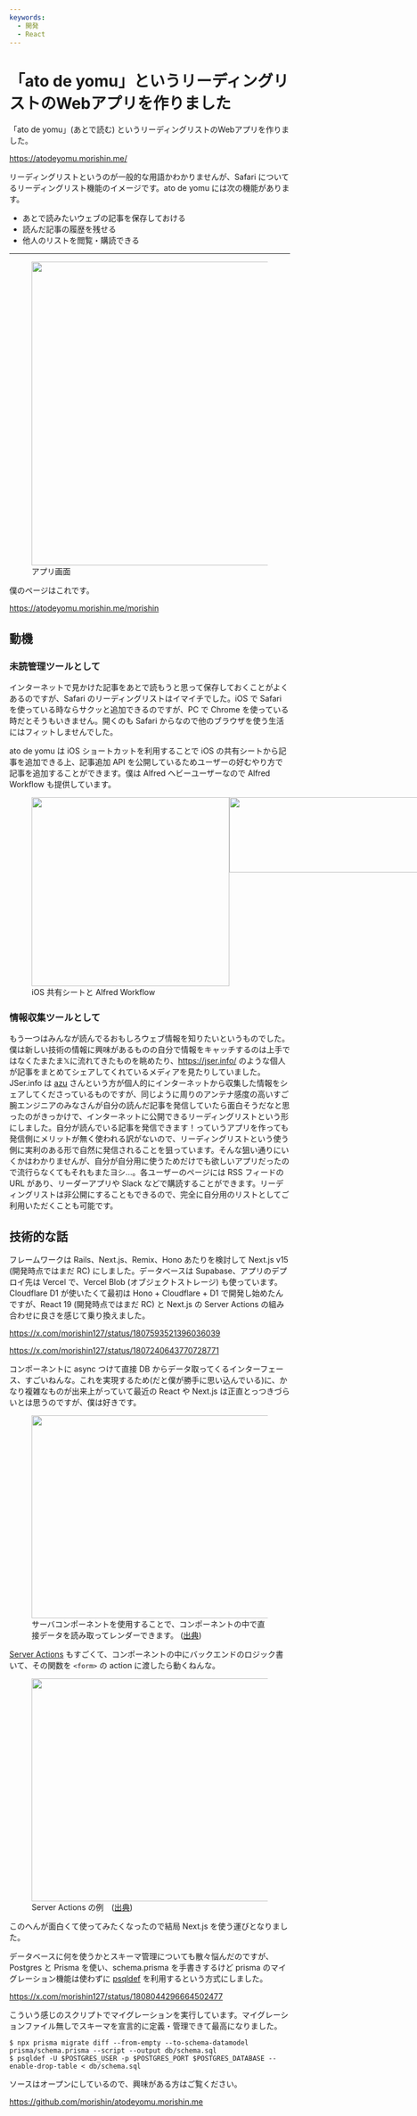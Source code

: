 ```yaml
---
keywords:
  - 開発
  - React
---
```


# 「ato de yomu」というリーディングリストのWebアプリを作りました

「ato de yomu」(あとで読む) というリーディングリストのWebアプリを作りました。

https://atodeyomu.morishin.me/

リーディングリストというのが一般的な用語かわかりませんが、Safari についてるリーディングリスト機能のイメージです。ato de yomu には次の機能があります。

* あとで読みたいウェブの記事を保存しておける
* 読んだ記事の履歴を残せる
* 他人のリストを閲覧・購読できる

---

<figure class="figure-image figure-image-fotolife" title="アプリ画面"><img src="https://cdn-ak.f.st-hatena.com/images/fotolife/m/morishin127/20240924/20240924144235.png" width="600" height="545" loading="lazy" /><figcaption>アプリ画面</figcaption></figure>

僕のページはこれです。

https://atodeyomu.morishin.me/morishin


## 動機

### 未読管理ツールとして

インターネットで見かけた記事をあとで読もうと思って保存しておくことがよくあるのですが、Safari のリーディングリストはイマイチでした。iOS で Safari を使っている時ならサクッと追加できるのですが、PC で Chrome を使っている時だとそうもいきません。開くのも Safari からなので他のブラウザを使う生活にはフィットしませんでした。

ato de yomu は iOS ショートカットを利用することで iOS の共有シートから記事を追加できる上、記事追加 API を公開しているためユーザーの好むやり方で記事を追加することができます。僕は Alfred ヘビーユーザーなので Alfred Workflow も提供しています。

<figure class="figure-image figure-image-fotolife" title="iOS 共有シートと Alfred Workflow"><div style="display: flex; flex-direction: row;">
<img src="https://cdn-ak.f.st-hatena.com/images/fotolife/m/morishin127/20240924/20240924145653.jpg" width="355" height="339" loading="lazy" />
<img src="https://cdn-ak.f.st-hatena.com/images/fotolife/m/morishin127/20240924/20240924145712.png" width="600" height="135" loading="lazy" /></div><figcaption>iOS 共有シートと Alfred Workflow</figcaption></figure>

### 情報収集ツールとして

もう一つはみんなが読んでるおもしろウェブ情報を知りたいというものでした。僕は新しい技術の情報に興味があるものの自分で情報をキャッチするのは上手ではなくたまたま𝕏に流れてきたものを眺めたり、https://jser.info/ のような個人が記事をまとめてシェアしてくれているメディアを見たりしていました。JSer.info は [azu](https://x.com/azu_re) さんという方が個人的にインターネットから収集した情報をシェアしてくださっているものですが、同じように周りのアンテナ感度の高いすご腕エンジニアのみなさんが自分の読んだ記事を発信していたら面白そうだなと思ったのがきっかけで、インターネットに公開できるリーディングリストという形にしました。自分が読んでいる記事を発信できます！っていうアプリを作っても発信側にメリットが無く使われる訳がないので、リーディングリストという使う側に実利のある形で自然に発信されることを狙っています。そんな狙い通りにいくかはわかりませんが、自分が自分用に使うためだけでも欲しいアプリだったので流行らなくてもそれもまたヨシ...。各ユーザーのページには RSS フィードの URL があり、リーダーアプリや Slack などで購読することができます。リーディングリストは非公開にすることもできるので、完全に自分用のリストとしてご利用いただくことも可能です。

## 技術的な話

フレームワークは Rails、Next.js、Remix、Hono あたりを検討して Next.js v15 (開発時点ではまだ RC) にしました。データベースは Supabase、アプリのデプロイ先は Vercel で、Vercel Blob (オブジェクトストレージ) も使っています。Cloudflare D1 が使いたくて最初は Hono + Cloudflare + D1 で開発し始めたんですが、React 19 (開発時点ではまだ RC) と Next.js の Server Actions の組み合わせに良さを感じて乗り換えました。

https://x.com/morishin127/status/1807593521396036039

https://x.com/morishin127/status/1807240643770728771

コンポーネントに async つけて直接 DB からデータ取ってくるインターフェース、すごいねんな。これを実現するため(だと僕が勝手に思い込んでいる)に、かなり複雑なものが出来上がっていて最近の React や Next.js は正直とっつきづらいとは思うのですが、僕は好きです。

<figure class="figure-image figure-image-fotolife" title="サーバコンポーネントを使用することで、コンポーネントの中で直接データを読み取ってレンダーできます。"><img src="https://cdn-ak.f.st-hatena.com/images/fotolife/m/morishin127/20240924/20240924154205.png" width="600" height="364" loading="lazy" /><figcaption>サーバコンポーネントを使用することで、コンポーネントの中で直接データを読み取ってレンダーできます。 (<a href="https://ja.react.dev/reference/rsc/server-components">出典</a>)</figcaption></figure>

[Server Actions](https://nextjs.org/docs/app/building-your-application/data-fetching/server-actions-and-mutations) もすごくて、コンポーネントの中にバックエンドのロジック書いて、その関数を `<form>` の action に渡したら動くねんな。

<figure class="figure-image figure-image-fotolife" title="Server Actions の例"><img src="https://cdn-ak.f.st-hatena.com/images/fotolife/m/morishin127/20240924/20240924154655.png" width="600" height="400" loading="lazy" /><figcaption>Server Actions の例　(<a href="https://zenn.dev/uhyo/books/react-19-new/viewer/form-action#form%E3%81%A8server-actions%E3%81%A8%E3%81%AE%E9%96%A2%E4%BF%82">出典</a>)</figcaption></figure>

このへんが面白くて使ってみたくなったので結局 Next.js を使う運びとなりました。

データベースに何を使うかとスキーマ管理についても散々悩んだのですが、Postgres と Prisma を使い、schema.prisma を手書きするけど prisma のマイグレーション機能は使わずに [psqldef](https://github.com/sqldef/sqldef) を利用するという方式にしました。

https://x.com/morishin127/status/1808044296664502477

こういう感じのスクリプトでマイグレーションを実行しています。マイグレーションファイル無しでスキーマを宣言的に定義・管理できて最高になりました。

```migrate
$ npx prisma migrate diff --from-empty --to-schema-datamodel prisma/schema.prisma --script --output db/schema.sql
$ psqldef -U $POSTGRES_USER -p $POSTGRES_PORT $POSTGRES_DATABASE --enable-drop-table < db/schema.sql
```

ソースはオープンにしているので、興味がある方はご覧ください。

https://github.com/morishin/atodeyomu.morishin.me

